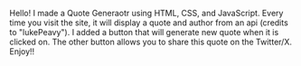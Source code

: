 Hello! I made a Quote Generaotr using HTML, CSS, and JavaScript. Every time you visit the site, it will display a quote and author from an api (credits to "lukePeavy"). 
I added a button that will generate new quote when it is clicked on. The other button allows you to share this quote on the Twitter/X. Enjoy!!
